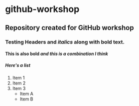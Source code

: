 # github-workshop
## Repository created for GitHub workshop
### Testing Headers and *italics* along with **bold** text.  
#### __This is also bold__ *and **this is a combination** I think*

##### Here's a list
1. Item 1
2. Item 2
3. Item 3
   * Item A
   * Item B
